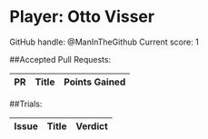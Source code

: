 # Player: Otto Visser

GitHub handle: @ManInTheGithub
Current score: 1

##Accepted Pull Requests:

|  PR | Title | Points Gained|
| --- |:-----:|:------------:|


##Trials:

| Issue | Title | Verdict|
| ----- |:-----:|:------:|

